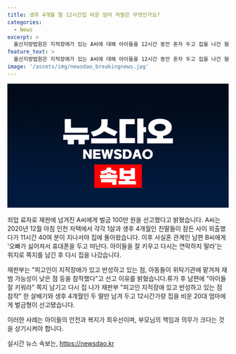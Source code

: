 ```yaml
---
title: 생후 4개월 딸 12시간집 비운 엄마 처벌은 무엇인가요?
categories:
  - News
excerpt: >
  울산지방법원은 지적장애가 있는 A씨에 대해 아이들을 12시간 동안 혼자 두고 집을 나간 혐의로 벌금 100만 원을 선고했다. A씨는 남편에게 아이들을 잘 키우라는 쪽지를 남기고 집을 떠났으며, 이로 인해 아이들은 15분 동안 아빠 없는 상황을 경험했다. 재판부는 A씨의 지적장애와 반성을 고려했지만, 범행 동기와 정황을 고려해 가볍지 않다고 판단했다. A씨에 대한 이번 판결은 사회적 이슈를 불러일으키고 있다.
feature_text: >
  울산지방법원은 지적장애가 있는 A씨에 대해 아이들을 12시간 동안 혼자 두고 집을 나간 혐의로 벌금 100만 원을 선고했다. A씨는 남편에게 아이들을 잘 키우라는 쪽지를 남기고 집을 떠났으며, 이로 인해 아이들은 15분 동안 아빠 없는 상황을 경험했다. 재판부는 A씨의 지적장애와 반성을 고려했지만, 범행 동기와 정황을 고려해 가볍지 않다고 판단했다. A씨에 대한 이번 판결은 사회적 이슈를 불러일으키고 있다.
image: '/assets/img/newsdao_breakingnews.jpg'
---
```


<p><img src="/assets/img/newsdao_breakingnews.jpg" alt="pcversion 속보" /></p>

<p>죄업 료자로 재판에 넘겨진 A씨에게 벌금 100만 원을 선고했다고 밝혔습니다. A씨는 2020년 12월 아침 인천 자택에서 각각 1살과 생후 4개월인 친딸들이 잠든 사이 외출했다가 11시간 40여 분이 지나서야 집에 돌아왔습니다. 이후 사실혼 관계인 남편 B씨에게 '오빠가 싫어져서 휴대폰을 두고 떠난다. 아이들을 잘 키우고 다시는 연락하지 말라'는 취지로 쪽지를 남긴 후 다시 집을 나갔습니다.</p>

<p>재판부는 "피고인이 지적장애가 있고 반성하고 있는 점, 아동들이 위탁기관에 맡겨져 재범 가능성이 낮은 점 등을 참작했다"고 선고 이유를 밝혔습니다.류가 후 남편에 "아이들 잘 키워라" 쪽지 남기고 다시 집 나가 재판부 "피고인 지적장애 있고 반성하고 있는 점 참작" 한 살배기와 생후 4개월인 두 딸만 남겨 두고 12시간가량 집을 비운 20대 엄마에게 벌금형이 선고됐습니다.</p>

<p>이러한 사례는 아이들의 안전과 복지가 최우선이며, 부모님의 책임과 의무가 크다는 것을 상기시켜야 합니다.</p>
실시간 뉴스 속보는, <a href="https://newsdao.kr" rel="dofollow">https://newsdao.kr</a>


